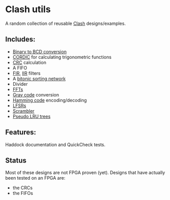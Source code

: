 # Clash utils

A random collection of reusable [Clash](http://www.clash-lang.org/) designs/examples.

## Includes:
* [Binary to BCD conversion](https://en.wikipedia.org/wiki/Double_dabble)
* [CORDIC](https://en.wikipedia.org/wiki/CORDIC) for calculating trigonometric functions
* [CRC](https://en.wikipedia.org/wiki/Cyclic_redundancy_check) calculation
* A FIFO
* [FIR](https://en.wikipedia.org/wiki/Finite_impulse_response), [IIR](https://en.wikipedia.org/wiki/Infinite_impulse_response) filters
* A [bitonic sorting network](https://en.wikipedia.org/wiki/Bitonic_sorter)
* Divider
* [FFTs](https://en.wikipedia.org/wiki/Fast_Fourier_transform)
* [Gray code](https://en.wikipedia.org/wiki/Gray_code) conversion
* [Hamming code](https://en.wikipedia.org/wiki/Hamming_code) encoding/decoding
* [LFSRs](https://en.wikipedia.org/wiki/Linear-feedback_shift_register)
* [Scrambler](https://en.wikipedia.org/wiki/Scrambler)
* [Pseudo LRU trees](https://en.wikipedia.org/wiki/Pseudo-LRU)

## Features:

Haddock documentation and QuickCheck tests.

## Status

Most of these designs are not FPGA proven (yet). Designs that have actually been tested on an FPGA are:
* the CRCs
* the FIFOs


